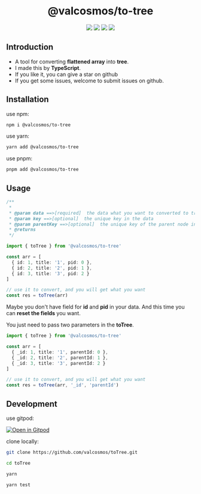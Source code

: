 <h1 align="center">@valcosmos/to-tree</h1>

<div align="center">

  <img src="https://img.shields.io/badge/build-passing-informational?style=for-the-badge&logo=GitHub&color=181717" />

  <img src="https://img.shields.io/badge/Node.js-v16.15.0-informational?style=for-the-badge&logo=Node.js&color=339933" />

  <img src="https://img.shields.io/badge/TypeScript-v4.6.4-informational?style=for-the-badge&logo=TypeScript&color=3178C6" />

  <img src="https://img.shields.io/badge/License-MIT-green.svg?style=for-the-badge" />
  
</div>

## Introduction

- A tool for converting **flattened array** into **tree**.
- I made this by **TypeScript**.
- If you like it, you can give a star on github
- If you get some issues, welcome to submit issues on github.

## Installation

use npm:

```sh
npm i @valcosmos/to-tree
```

use yarn:

```sh
yarn add @valcosmos/to-tree
```

use pnpm:

```sh
pnpm add @valcosmos/to-tree
```

## Usage

```ts
/**
 *
 * @param data ==>[required]  the data what you want to converted to tree
 * @param key ==>[optional]  the unique key in the data
 * @param parentKey ==>[optional]  the unique key of the parent node in the data
 * @returns
 */

import { toTree } from '@valcosmos/to-tree'

const arr = [
  { id: 1, title: '1', pid: 0 },
  { id: 2, title: '2', pid: 1 },
  { id: 3, title: '3', pid: 2 }
]

// use it to convert, and you will get what you want
const res = toTree(arr)
```

Maybe you don't have field for **id** and **pid** in your data. And this time you can **reset the fields** you want.

You just need to pass two parameters in the **toTree**.

```ts
import { toTree } from '@valcosmos/to-tree'

const arr = [
  { _id: 1, title: '1', parentId: 0 },
  { _id: 2, title: '2', parentId: 1 },
  { _id: 3, title: '3', parentId: 2 }
]

// use it to convert, and you will get what you want
const res = toTree(arr, '_id', 'parentId')
```

## Development
use gitpod:

[![Open in Gitpod](https://gitpod.io/button/open-in-gitpod.svg)](https://valcosmos-totree-x8k0k0b3u6k.ws-us44.gitpod.io)

clone locally:

```sh
git clone https://github.com/valcosmos/toTree.git

cd toTree

yarn

yarn test
```

